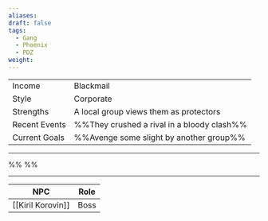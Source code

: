 ```yaml
---
aliases: 
draft: false
tags:
  - Gang
  - Phoenix
  - PDZ
weight:
---
```

|               |                                            |
|:------------- |:------------------------------------------ |
| Income        | Blackmail                                  |
| Style         | Corporate                                  |
| Strengths     | A local group views them as protectors     |
| Recent Events | %%They crushed a rival in a bloody clash%% |
| Current Goals | %%Avenge some slight by another group%%    |

---
%%
%%


---
|        NPC        | Role |
|:-----------------:|:----:|
| [[Kiril Korovin]] | Boss |